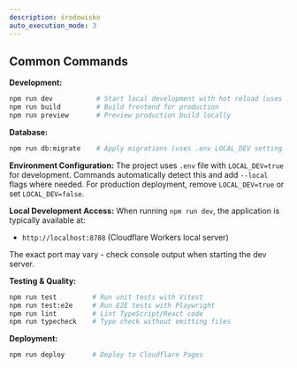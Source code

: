 ```yaml
---
description: środowisko
auto_execution_mode: 3
---
```


## Common Commands

**Development:**
```bash
npm run dev           # Start local development with hot reload (uses .env LOCAL_DEV setting)
npm run build         # Build frontend for production  
npm run preview       # Preview production build locally
```

**Database:**
```bash
npm run db:migrate    # Apply migrations (uses .env LOCAL_DEV setting - local by default, production when LOCAL_DEV=false)
```

**Environment Configuration:**
The project uses `.env` file with `LOCAL_DEV=true` for development. Commands automatically detect this and add `--local` flags where needed. For production deployment, remove `LOCAL_DEV=true` or set `LOCAL_DEV=false`.

**Local Development Access:**
When running `npm run dev`, the application is typically available at:
- `http://localhost:8788` (Cloudflare Workers local server)

The exact port may vary - check console output when starting the dev server.

**Testing & Quality:**
```bash
npm run test         # Run unit tests with Vitest
npm run test:e2e     # Run E2E tests with Playwright
npm run lint         # Lint TypeScript/React code
npm run typecheck    # Type check without emitting files
```

**Deployment:**
```bash
npm run deploy       # Deploy to Cloudflare Pages
```
